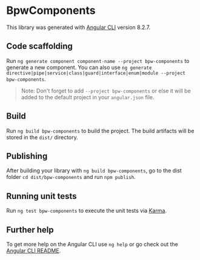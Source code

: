 # BpwComponents

This library was generated with [Angular CLI](https://github.com/angular/angular-cli) version 8.2.7.

## Code scaffolding

Run `ng generate component component-name --project bpw-components` to generate a new component. You can also use `ng generate directive|pipe|service|class|guard|interface|enum|module --project bpw-components`.
> Note: Don't forget to add `--project bpw-components` or else it will be added to the default project in your `angular.json` file. 

## Build

Run `ng build bpw-components` to build the project. The build artifacts will be stored in the `dist/` directory.

## Publishing

After building your library with `ng build bpw-components`, go to the dist folder `cd dist/bpw-components` and run `npm publish`.

## Running unit tests

Run `ng test bpw-components` to execute the unit tests via [Karma](https://karma-runner.github.io).

## Further help

To get more help on the Angular CLI use `ng help` or go check out the [Angular CLI README](https://github.com/angular/angular-cli/blob/master/README.md).
